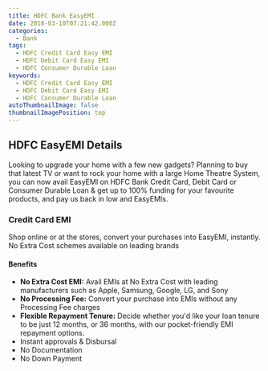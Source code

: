```yaml
---
title: HDFC Bank EasyEMI 
date: 2018-03-10T07:21:42.000Z
categories:
  - Bank
tags:
  - HDFC Credit Card Easy EMI
  - HDFC Debit Card Easy EMI
  - HDFC Consumer Durable Loan
keywords:
  - HDFC Credit Card Easy EMI
  - HDFC Debit Card Easy EMI
  - HDFC Consumer Durable Loan
autoThumbnailImage: false
thumbnailImagePosition: top
---
```


## HDFC EasyEMI Details

Looking to upgrade your home with a few new gadgets? Planning to buy that latest TV or want to rock your home with a large Home Theatre System, you can now avail EasyEMI on HDFC Bank Credit Card, Debit Card or Consumer Durable Loan & get up to 100% funding for your favourite products, and pay us back in low and EasyEMIs.

### Credit Card EMI

Shop online or at the stores, convert your purchases into EasyEMI, instantly. No Extra Cost schemes available on leading brands

#### Benefits

 -  **No Extra Cost EMI:** Avail EMIs at No Extra Cost with leading manufacturers such as Apple, Samsung, Google, LG, and Sony  
 - **No Processing Fee:** Convert your purchase into EMIs without any Processing Fee charges
 - **Flexible Repayment Tenure:**  Decide whether you'd like your loan tenure to be just 12 months, or 36 months, with our pocket-friendly EMI repayment options. 
 - Instant approvals & Disbursal
 - No Documentation
 -  No Down Payment
  

<!--stackedit_data:
eyJoaXN0b3J5IjpbLTE2MjQ4NjEzNThdfQ==
-->
<!--stackedit_data:
eyJoaXN0b3J5IjpbLTU2NjA3OTEzNl19
-->